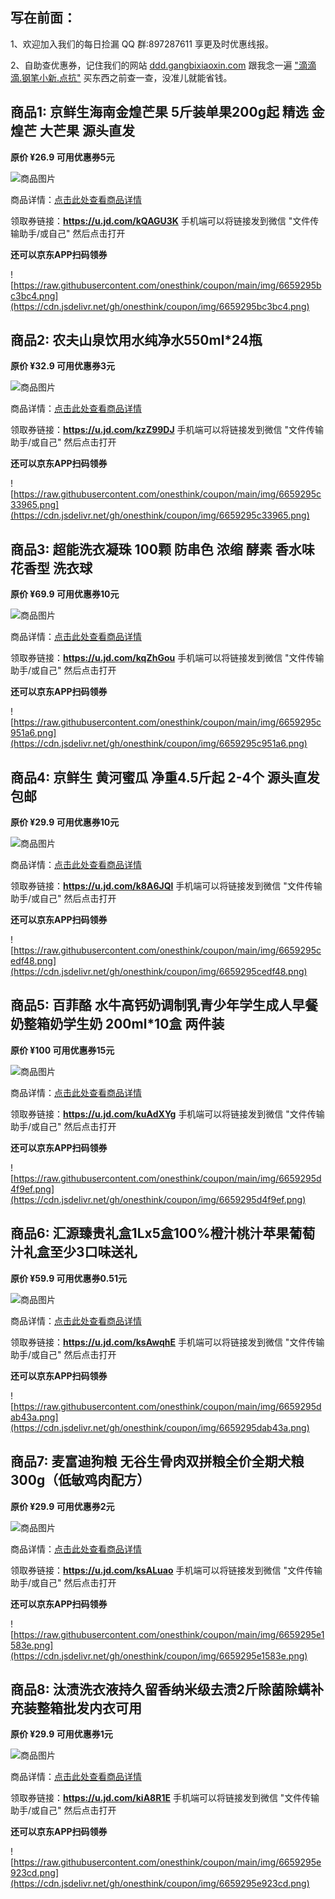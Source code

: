 ## 写在前面：

1、欢迎加入我们的每日捡漏 QQ 群:897287611 享更及时优惠线报。

2、自助查优惠券，记住我们的网站 [ddd.gangbixiaoxin.com](https://ddd.gangbixiaoxin.com) 跟我念一遍 ["滴滴滴.钢笔小新.点抗"](https://ddd.gangbixiaoxin.com) 买东西之前查一查，没准儿就能省钱。

## 商品1: 京鲜生海南金煌芒果 5斤装单果200g起 精选 金煌芒 大芒果  源头直发

**原价 ¥26.9 可用优惠券5元**

![商品图片](http://img14.360buyimg.com/n1/jfs/t1/202868/11/41559/125459/6628dc56Ffccf0304/f72d23e9716264ca.png)

商品详情：[点击此处查看商品详情](https://union-click.jd.com/jdc?e=1003156031&amp;p=JF8BARAJK1olXDYCVV9cAE8eCm0BGV8lGVlaCgFtUQ5SQi0DBUVNGFJeSwUIFxlJX3EIGloUVQILXVxUCk8IWipURmt2Ak4HLjcAcS5XeQh4EyBBP3R1KygtBEcnAl8LGlsSVAAFUldYOEpHAj8JS1pFXDYCVG4LZksWAm4NHFIWWgMyVW5dDksRA28AGVoWXAILZF5VD3vArtfdkerA1b_WytaKsezCitPchdMlbTYBZF5cCUkXB2gJGVslbQYyV24DZkpECmhcGAwTM1tEEF8EQUhFbWkMG18SWwMCZFxcCUkVM184W1tMJGN-PQIDXB5odWh-aVkRNXhpDSEKZkxXRWZoexpcKQdrLyUOAA5jA18IKw)

领取券链接：**https://u.jd.com/kQAGU3K** 手机端可以将链接发到微信 "文件传输助手/或自己" 然后点击打开

**还可以京东APP扫码领券**

![https://raw.githubusercontent.com/onesthink/coupon/main/img/6659295bc3bc4.png](https://cdn.jsdelivr.net/gh/onesthink/coupon/img/6659295bc3bc4.png)

## 商品2: 农夫山泉饮用水纯净水550ml*24瓶

**原价 ¥32.9 可用优惠券3元**

![商品图片](http://img14.360buyimg.com/n1/jfs/t1/246173/3/8088/94653/6631c8d6F5f50a9e7/6dbeb7dc69d04552.jpg)

商品详情：[点击此处查看商品详情](https://union-click.jd.com/jdc?e=1003156031&amp;p=JF8BARUJK1olXwMLUV5VDE0VBV8IGloUVQAEU11YAE0nRzBQRQQlBENHFRxWFlVPRjtUBABAQlRcCEBdCUoWC2kOHFgQVQAdDRsBVXt8fjFzUFgPPWYKBAMAaQpqYBRSUCRDUQoyVW5eCUsQCmkPHVIQbQdSVQ5cWEpHAl8IG2tXM1lVFh4PQ3sWM28OG10VXQ4AVVdeDE4nA2cPK4y45dOI5YvVsZ-Ji7ixvI6c4dKc3G5tOEgnA24JGVsRWgcAVG5tCHsUMzFmGggQCg8KUg4zVQ1TAjcIXwx7WwECUFpVDkInAW4JGVklbTZCVAckbTd-XzFcTiRSGVl-VVo1URRHSCRmHBtTVGZiFRcpCSJseDxoXzsVbQYy)

领取券链接：**https://u.jd.com/kzZ99DJ** 手机端可以将链接发到微信 "文件传输助手/或自己" 然后点击打开

**还可以京东APP扫码领券**

![https://raw.githubusercontent.com/onesthink/coupon/main/img/6659295c33965.png](https://cdn.jsdelivr.net/gh/onesthink/coupon/img/6659295c33965.png)

## 商品3: 超能洗衣凝珠 100颗 防串色 浓缩 酵素 香水味 花香型 洗衣球

**原价 ¥69.9 可用优惠券10元**

![商品图片](http://img14.360buyimg.com/n1/jfs/t1/92208/10/37242/108391/65601366F753535dc/a57277448cc9f1ff.jpg)

商品详情：[点击此处查看商品详情](https://union-click.jd.com/jdc?e=1003156031&amp;p=JF8BARkJK1olXwMLV1ZcDEMRBl8IGloUXgUGU1ZeAUonRzBQRQQlBENHFRxWFlVPRjtUBABAQlRcCEBdCUoWAGwMHFMWVAcdDRsBVXt2VgZKYSdJH2VJFAw6ADRrZWtPZQlTUQoyVW5eCUsQCmkPHVIQbQdSVQ5cWEpHAl8IG2tDMwYDVV9cCUseAGY4GmsVWwYEVF5VCksXB2sMK1sdWjbV-eaIgvrCi9bchdPC5KHX3eKJlsMnM18LK1sUXAQCUFlcCksnM284GGtLMwdRU1gPDRkUbTJOX1pNWFIDOlhaDUIfA2wOK1kUXAQAZG5tXzR-BglafyNPC2d6KAwVCENRaipfegl9MwRGDCZYSi5RZWxrQAdvNG15Im5dOA)

领取券链接：**https://u.jd.com/kqZhGou** 手机端可以将链接发到微信 "文件传输助手/或自己" 然后点击打开

**还可以京东APP扫码领券**

![https://raw.githubusercontent.com/onesthink/coupon/main/img/6659295c951a6.png](https://cdn.jsdelivr.net/gh/onesthink/coupon/img/6659295c951a6.png)

## 商品4: 京鲜生 黄河蜜瓜  净重4.5斤起 2-4个 源头直发包邮

**原价 ¥29.9 可用优惠券10元**

![商品图片](http://img14.360buyimg.com/n1/jfs/t1/191497/35/39735/50566/664c7203F0f8f131c/7dfb27c31685318f.jpg)

商品详情：[点击此处查看商品详情](https://union-click.jd.com/jdc?e=1003156031&amp;p=JF8BARAJK1olXDYCVV9dCEkVAG0IHFwlGVlaCgFtUQ5SQi0DBUVNGFJeSwUIFxlJX3EIGloVXQQAV1xdD0wIWipURmtiPlh-KCoFVil_cRoWaEFMJBx5DCEbBEcnAl8LGlsSVAAFUldYOEpHAj8JS1pFXDYCVG4LZksWAm4NHFIWWgMyVW5dDksRA28AGVsWVQALZF5VD3vArtfdkerA1b_WytaKsezCitPchdMlbTYBZF5cCUkXB2gJGVslbQYyV24DZkpEC28LE10WM1tEEF8FDBJPbWkPG1MdXAYDZFxcCUkVM184QD9-WX5DC1hUbk1jVm5WSQtiDXYADVsiZkkTAGtITRoWDW1lEAg2XDNpC18IKw)

领取券链接：**https://u.jd.com/k8A6JQl** 手机端可以将链接发到微信 "文件传输助手/或自己" 然后点击打开

**还可以京东APP扫码领券**

![https://raw.githubusercontent.com/onesthink/coupon/main/img/6659295cedf48.png](https://cdn.jsdelivr.net/gh/onesthink/coupon/img/6659295cedf48.png)

## 商品5: 百菲酪 水牛高钙奶调制乳青少年学生成人早餐奶整箱奶学生奶 200ml*10盒 两件装

**原价 ¥100 可用优惠券15元**

![商品图片](http://img14.360buyimg.com/n1/jfs/t1/99302/16/45592/101129/66028bccF4a0fa858/34effa5120f4bf31.jpg)

商品详情：[点击此处查看商品详情](https://union-click.jd.com/jdc?e=1003156031&amp;p=JF8BARsJK1olXwMLVVdVAEMfAl8IGloWWgEEXFhaDEkSBF9MRANLAjZbERscSkAJHTdNTwcKBlMdBgABFksWAmwPHF0dWwEGVltaFxJSXzI4egFLCVVRUgE9U0x2ZxttZghtL3wFNFJROEonAG4IHFITWgALUW5cWEpHAj8JS1olXQYyFTBdCUkRBGoKEmsUbQYEVFhdCEMVA2gJHFwlXQ4FZInwsJ6dsrqAoo-L1dG784vUtJ-Ji184K1glXQcDVl5ZD0oVA184G2sWbVhsVQ1VCEgTVG9mRh1RXF4EEwkzDkwUAmcOElolXwcDVlxtOHtvXRJ8cjJpKANLVjgHfBFyBBlKeR5RKgBsVltcVw9rUD91fj8VAHJxNg1aOEsn)

领取券链接：**https://u.jd.com/kuAdXYg** 手机端可以将链接发到微信 "文件传输助手/或自己" 然后点击打开

**还可以京东APP扫码领券**

![https://raw.githubusercontent.com/onesthink/coupon/main/img/6659295d4f9ef.png](https://cdn.jsdelivr.net/gh/onesthink/coupon/img/6659295d4f9ef.png)

## 商品6: 汇源臻贵礼盒1Lx5盒100%橙汁桃汁苹果葡萄汁礼盒至少3口味送礼

**原价 ¥59.9 可用优惠券0.51元**

![商品图片](http://img14.360buyimg.com/n1/jfs/t1/172371/28/43471/129667/65e03f3aFb1cd0a58/a80fcd3b88446c99.jpg)

商品详情：[点击此处查看商品详情](https://union-click.jd.com/jdc?e=1003156031&amp;p=JF8BARAJK1olXwMLV1pcC0oXAF8KGlIVVAEEZBoCUBVIMzZNXhpXVhgcDBsJVFRMVnBaRQcLXwcLVFdaDlRORjNVKylBJHtHAAgrbQ5pQTVTRgBVAQ5rMBhRBHsWM2wJG1wcWwEEXVttCRsWU25YGgsUbQYCZBwzUQ9PSytYRFkXVA8yVW5dDksRA28AGVsTWQEGZF5VD3vArtfdkerA1b_WytaKsezCitPchdMlbTYBZF5cCUkXB2gJGVslbQYyV24DZkpEBW0JGg8TM1tEEF8FAEpcbWkMGFMUXwYBZFxcCUkVM184HDByOwZGXAQeXylVdhdjEzB0DgNGDV1aZglRVxtVThp1WXhRHVkaXQhWdl8IKw)

领取券链接：**https://u.jd.com/ksAwqhE** 手机端可以将链接发到微信 "文件传输助手/或自己" 然后点击打开

**还可以京东APP扫码领券**

![https://raw.githubusercontent.com/onesthink/coupon/main/img/6659295dab43a.png](https://cdn.jsdelivr.net/gh/onesthink/coupon/img/6659295dab43a.png)

## 商品7: 麦富迪狗粮 无谷生骨肉双拼粮全价全期犬粮300g（低敏鸡肉配方）

**原价 ¥29.9 可用优惠券2元**

![商品图片](http://img14.360buyimg.com/n1/jfs/t1/187145/22/42701/121081/65f00902F6d8e83f3/970d230e5dd67834.jpg)

商品详情：[点击此处查看商品详情](https://union-click.jd.com/jdc?e=1003156031&amp;p=JF8BARkJK1olXgMKU1dZCUoeBF8IGloUWwcDV15aDEgnRzBQRQQlBENHFRxWFlVPRjtUBABAQlRcCEBdCUoWBW4JGFsSWQUdDRsBVXtQZThpQlkUO2RRCDkicFUTS2tvRylDUQoyVW5eCUsQCmkPHVIQbQdSVQ5cWEpHAl8IG2tDMwYDVV9cCUsQB2w4GmsVWwYEVF5VCkgXAG0PK1sdWjbV-eaIgvrCi9bchdPC5KHX3eKJlsMnM18LK1sUXAQCUFlcCksnM284GGtLMwdRU1tUCEoSbTJOX1pNDkJKOlhZCkMTBW0KK1kUXAQAZG5tcj1DSix8TT0UGl9XCVkkaj8XWwRsblhQMwR4KR8uaS1uVjFBUCsROFNeVm5dOA)

领取券链接：**https://u.jd.com/ksALuao** 手机端可以将链接发到微信 "文件传输助手/或自己" 然后点击打开

**还可以京东APP扫码领券**

![https://raw.githubusercontent.com/onesthink/coupon/main/img/6659295e1583e.png](https://cdn.jsdelivr.net/gh/onesthink/coupon/img/6659295e1583e.png)

## 商品8: 汰渍洗衣液持久留香纳米级去渍2斤除菌除螨补充装整箱批发内衣可用

**原价 ¥29.9 可用优惠券1元**

![商品图片](http://img14.360buyimg.com/n1/jfs/t1/235742/37/12657/134664/664ae985F2e923d41/bbc75eb547bde02b.jpg)

商品详情：[点击此处查看商品详情](https://union-click.jd.com/jdc?e=1003156031&amp;p=JF8BARcJK1olXwMLVVdaCk8QBV8IGloUVQUEVlpfCkwnRzBQRQQlBENHFRxWFlVPRjtUBABAQlRcCEBdCUoWC2wOGV8XXwEdDRsBVXtwWBxDaSRiHmNEAFkLbwJoWBxdEh1TUQoyVW5eCUsQCmkPHVIQbQdSVQ5cWEpHAl8IG2tGM1FbBkIGTREUM244G10VWwYCXFxeC0wSAF8IE1wliqu6gdTs3cOu1_GAzOKyiI--gMDVOHsnAF8IGloXXQIFVVxdOHsXM2w4RTUUDgNVXVZbWCVKRSsJQwldWGgEU15ZDkweBl8KGloXXzYyZCU4UAtgZGxqeh19IwJjAQobQA5XfzxoHDUXJnxgHT4kABJlUSp9TCcWKFEyVG4)

领取券链接：**https://u.jd.com/kiA8R1E** 手机端可以将链接发到微信 "文件传输助手/或自己" 然后点击打开

**还可以京东APP扫码领券**

![https://raw.githubusercontent.com/onesthink/coupon/main/img/6659295e923cd.png](https://cdn.jsdelivr.net/gh/onesthink/coupon/img/6659295e923cd.png)

